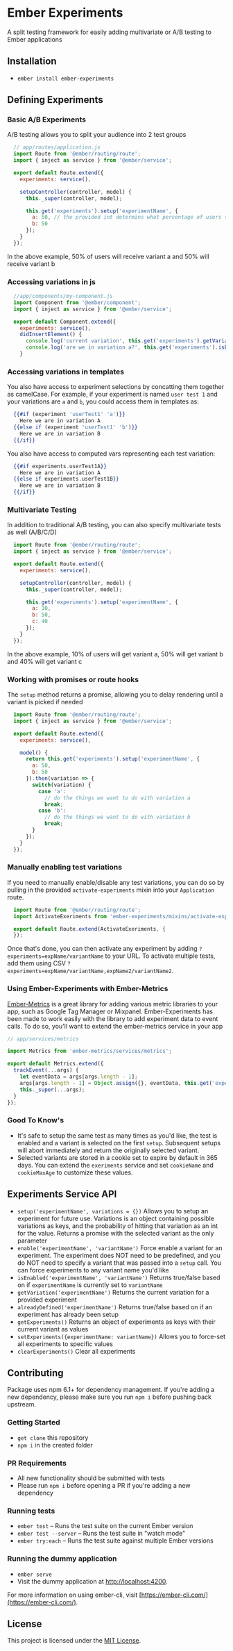 # Ember Experiments
A split testing framework for easily adding multivariate or A/B testing to Ember applications

## Installation

* `ember install ember-experiments`

## Defining Experiments

### Basic A/B Experiments
A/B testing allows you to split your audience into 2 test groups

```javascript
  // app/routes/application.js
  import Route from '@ember/routing/route';
  import { inject as service } from '@ember/service';

  export default Route.extend({
    experiments: service(),

    setupController(controller, model) {
      this._super(controller, model);

      this.get('experiments').setup('experimentName', {
        a: 50, // the provided int determins what percentage of users should receive this variation
        b: 50
      });
    }
  });

```
In the above example, 50% of users will receive variant a and 50% will receive variant b

### Accessing variations in js

```javascript
  //app/components/my-component.js
  import Component from '@ember/component';
  import { inject as service } from '@ember/service';

  export default Component.extend({
    experiments: service(),
    didInsertElement() {
      console.log('current variation', this.get('experiments').getVariation('experimentName'));
      console.log('are we in variation a?', this.get('experiments').isEnabled('experimentName', 'a'));
    }
```

### Accessing variations in templates
You also have access to experiment selections by concatting them together as camelCase.  For example, if your experiment is named `user test 1` and your variations are `a` and `b`, you could access them in templates as:

```handlebars
  {{#if (experiment 'userTest1' 'a')}}
    Here we are in variation A
  {{else if (experiment 'userTest1' 'b')}}
    Here we are in variation B
  {{/if}}
```

You also have access to computed vars representing each test variation:

```handlebars
  {{#if experiments.userTest1A}}
    Here we are in variation A
  {{else if experiments.userTest1B}}
    Here we are in variation B
  {{/if}}
```


### Multivariate Testing
In addition to traditional A/B testing, you can also specify multivariate tests as well (A/B/C/D)
```javascript
  import Route from '@ember/routing/route';
  import { inject as service } from '@ember/service';

  export default Route.extend({
    experiments: service(),

    setupController(controller, model) {
      this._super(controller, model);

      this.get('experiments').setup('experimentName', {
        a: 10,
        b: 50,
        c: 40
      });
    }
  });
```

In the above example, 10% of users will get variant a, 50% will get variant b and 40% will get variant c


### Working with promises or route hooks
The `setup` method returns a promise, allowing you to delay rendering until a variant is picked if needed
```javascript
  import Route from '@ember/routing/route';
  import { inject as service } from '@ember/service';

  export default Route.extend({
    experiments: service(),

    model() {
      return this.get('experiments').setup('experimentName', {
        a: 50,
        b: 50
      }).then(variation => {
        switch(variation) {
          case 'a':
            // do the things we want to do with variation a
            break;
          case 'b':
            // do the things we want to do with variation b
            break;
        }
      });
    }
  });

```

### Manually enabling test variations
If you need to manually enable/disable any test variations, you can do so by pulling in the provided `activate-experiments` mixin into your `Application` route.

```javascript
  import Route from '@ember/routing/route';
  import ActivateExeriments from 'ember-experiments/mixins/activate-experiments';

  export default Route.extend(ActivateExeriments, {
  });

```
Once that's done, you can then activate any experiment by adding `?experiments=expName/variantName` to your URL. To activate multiple tests, add them using CSV `?experiments=expName/variantName,expName2/variantName2`.

### Using Ember-Experiments with Ember-Metrics
[Ember-Metrics](https://github.com/poteto/ember-metrics) is a great library for adding various metric libraries to your app, such as Google Tag Manager or Mixpanel.  Ember-Experiments has been made to work easily with the library to add experiment data to event calls.  To do so, you'll want to extend the ember-metrics service in your app

```javascript
// app/services/metrics

import Metrics from 'ember-metrics/services/metrics';

export default Metrics.extend({
  trackEvent(...args) {
    let eventData = args[args.length - 1];
    args[args.length - 1] = Object.assign({}, eventData, this.get('experiments').getExperiments());
    this._super(...args);
  }
});
```


### Good To Know's
* It's safe to setup the same test as many times as you'd like, the test is enabled and a variant is selected on the first `setup`.  Subsequent setups will abort immediately and return the originally selected variant.
* Selected variants are stored in a cookie set to expire by default in 365 days.  You can extend the `exeriments` service and set `cookieName` and `cookieMaxAge` to customize these values.

## Experiments Service API

* `setup('experimentName', variations = {})` Allows you to setup an experiment for future use.  Variations is an object containing possible variations as keys, and the probability of hitting that variation as an int for the value.  Returns a promise with the selected variant as the only parameter
* `enable('experimentName', 'variantName')` Force enable a variant for an experiment.  The experiment does NOT need to be predefined, and you do NOT need to specify a variant that was passed into a `setup` call.  You can force experiments to any variant name you'd like
* `isEnabled('experimentName', 'variantName')` Returns true/false based on if `experimentName` is currently set to `variantName`
* `getVariation('experimentName')` Returns the current variation for a provided experiment
* `alreadyDefined('experimentName')` Returns true/false based on if an experiment has already been setup
* `getExperiments()` Returns an object of experiments as keys with their current variant as values
* `setExperiments({experimentName: variantName})` Allows you to force-set all experiments to specific values
* `clearExperiments()` Clear all experiments

## Contributing
Package uses npm 6.1+ for dependency management. If you're adding a new dependency, please make sure you run `npm i` before pushing back upstream.

### Getting Started
* `get clone` this repository
* `npm i` in the created folder

### PR Requirements
* All new functionality should be submitted with tests
* Please run `npm i` before opening a PR if you're adding a new dependency

### Running tests

* `ember test` – Runs the test suite on the current Ember version
* `ember test --server` – Runs the test suite in "watch mode"
* `ember try:each` – Runs the test suite against multiple Ember versions

### Running the dummy application

* `ember serve`
* Visit the dummy application at [http://localhost:4200](http://localhost:4200).

For more information on using ember-cli, visit [https://ember-cli.com/](https://ember-cli.com/).

## License

This project is licensed under the [MIT License](LICENSE.md).
